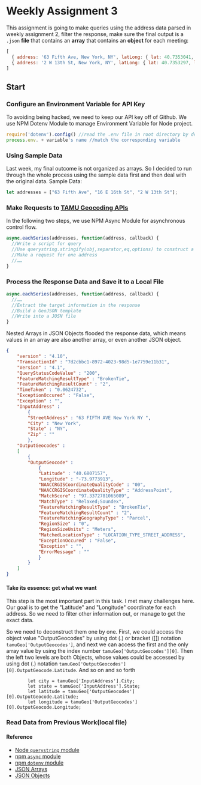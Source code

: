 # Weekly Assignment 3

This assignment is going to make queries using the address data parsed in weekly assignment 2, filter the response, make sure the final output is a `.json` **file** that contains an **array** that contains an **object** for each meeting:
```js
[ 
  { address: '63 Fifth Ave, New York, NY', latLong: { lat: 40.7353041, lng: -73.99413539999999 } },
  { address: '2 W 13th St, New York, NY', latLong: { lat: 40.7353297, lng: -73.99447889999999 } } 
]
```

## Start

### Configure an Environment Variable for API Key

To avoiding being hacked, we need to keep our API key off of Github. We use NPM Dotenv Module to manage Environment Variable for Node project.
```js
require('dotenv').config() //read the .env file in root directory by default
process.env. + variable's name //match the corresponding variable
```
### Using Sample Data
Last week, my final outcome is not organized as arrays. So I decided to run through the whole process using the sample data first and then deal with the original data.
Sample Data:
```js
let addresses = ["63 Fifth Ave", "16 E 16th St", "2 W 13th St"];
```

### Make Requests to [TAMU Geocoding APIs](http://geoservices.tamu.edu/Services/Geocode/WebService/)
In the following two steps, we use NPM Async Module for asynchronous control flow.
```js
async.eachSeries(addresses, function(address, callback) {
  //Write a script for query
  //Use querystring.stringify(obj,separator,eq,options) to construct a querystring
  //Make a request for one address
  //……
}
```

### Process the Response Data and Save it to a Local File

```js
async.eachSeries(addresses, function(address, callback) {
  //……
  //Extract the target information in the response
  //Build a GeoJSON template
  //Write into a JOSN file
}
```
Nested Arrays in JSON Objects flooded the response data, which means values in an array are also another array, or even another JSON object. 

```JSON
{
	"version" : "4.10",
	"TransactionId" : "7d2cbbc1-8972-4023-98d5-1e7759e11b31",
	"Version" : "4.1",
	"QueryStatusCodeValue" : "200",
	"FeatureMatchingResultType" : "BrokenTie",
	"FeatureMatchingResultCount" : "2",
	"TimeTaken" : "0.0624732",
	"ExceptionOccured" : "False",
	"Exception" : "",
	"InputAddress" :
		{
		"StreetAddress" : "63 FIFTH AVE New York NY ",
		"City" : "New York",
		"State" : "NY",
		"Zip" : ""
		},
	"OutputGeocodes" :
	[
		{
		"OutputGeocode" :
			{
			"Latitude" : "40.6807157",
			"Longitude" : "-73.9773913",
			"NAACCRGISCoordinateQualityCode" : "00",
			"NAACCRGISCoordinateQualityType" : "AddressPoint",
			"MatchScore" : "97.3372781065089",
			"MatchType" : "Relaxed;Soundex",
			"FeatureMatchingResultType" : "BrokenTie",
			"FeatureMatchingResultCount" : "2",
			"FeatureMatchingGeographyType" : "Parcel",
			"RegionSize" : "0",
			"RegionSizeUnits" : "Meters",
			"MatchedLocationType" : "LOCATION_TYPE_STREET_ADDRESS",
			"ExceptionOccured" : "False",
			"Exception" : "",
			"ErrorMessage" : ""
			}
		}
	]
}
```
#### Take its essence: get what we want 
This step is the most important part in this task. I met many challenges here. Our goal is to get the "Latitude" and "Longitude" coordinate for each address. So we need to filter other information out, or manage to get the exact data.

So we need to deconstruct them one by one. First, we could access the object value "OutputGeocodes" by using dot (.) or bracket ([]) notation `tamuGeo['OutputGeocodes']`, and next we can access the first and the only array value by using the index number `tamuGeo['OutputGeocodes'][0]`. Then the left two levels are both Objects, whose values could be accessed by using dot (.) notation `tamuGeo['OutputGeocodes'][0].OutputGeocode.Latitude`. And so on and so forth
```JS
        let city = tamuGeo['InputAddress'].City;
        let state = tamuGeo['InputAddress'].State;
        let latitude = tamuGeo['OutputGeocodes'][0].OutputGeocode.Latitude;
        let longitude = tamuGeo['OutputGeocodes'][0].OutputGeocode.Longitude;
```

### Read Data from Previous Work(local file)


#### Reference

* [Node `querystring` module](https://nodejs.org/api/querystring.html)
* [npm `async` module](http://caolan.github.io/async/)  
* [npm `dotenv` module](https://www.npmjs.com/package/dotenv)
* [JSON Arrays](https://www.w3schools.com/js/js_json_arrays.asp)
* [JSON Objects](https://www.w3schools.com/js/js_json_objects.asp)
